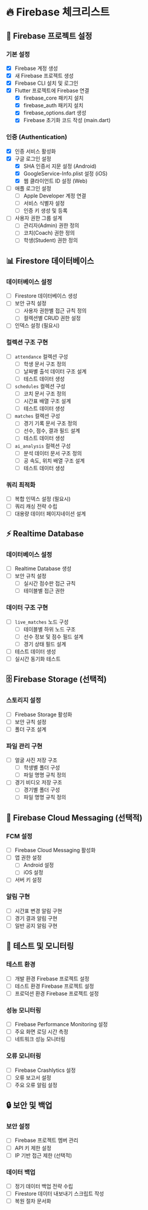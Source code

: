 # 🔥 Firebase 체크리스트

## 🧭 Firebase 프로젝트 설정

### 기본 설정
- [x] Firebase 계정 생성
- [x] 새 Firebase 프로젝트 생성
- [x] Firebase CLI 설치 및 로그인
- [x] Flutter 프로젝트에 Firebase 연결
  - [x] firebase_core 패키지 설치
  - [x] firebase_auth 패키지 설치
  - [x] firebase_options.dart 생성
  - [x] Firebase 초기화 코드 작성 (main.dart)

### 인증 (Authentication)
- [x] 인증 서비스 활성화
- [x] 구글 로그인 설정
  - [x] SHA 인증서 지문 설정 (Android)
  - [x] GoogleService-Info.plist 설정 (iOS)
  - [x] 웹 클라이언트 ID 설정 (Web)
- [ ] 애플 로그인 설정
  - [ ] Apple Developer 계정 연결
  - [ ] 서비스 식별자 설정
  - [ ] 인증 키 생성 및 등록
- [ ] 사용자 권한 그룹 설계
  - [ ] 관리자(Admin) 권한 정의
  - [ ] 코치(Coach) 권한 정의
  - [ ] 학생(Student) 권한 정의

## 📊 Firestore 데이터베이스

### 데이터베이스 설정
- [ ] Firestore 데이터베이스 생성
- [ ] 보안 규칙 설정
  - [ ] 사용자 권한별 접근 규칙 정의
  - [ ] 컬렉션별 CRUD 권한 설정
- [ ] 인덱스 설정 (필요시)

### 컬렉션 구조 구현
- [ ] `attendance` 컬렉션 구성
  - [ ] 학생 문서 구조 정의
  - [ ] 날짜별 출석 데이터 구조 설계
  - [ ] 테스트 데이터 생성
- [ ] `schedules` 컬렉션 구성
  - [ ] 코치 문서 구조 정의
  - [ ] 시간표 배열 구조 설계
  - [ ] 테스트 데이터 생성
- [ ] `matches` 컬렉션 구성
  - [ ] 경기 기록 문서 구조 정의
  - [ ] 선수, 점수, 결과 필드 설계
  - [ ] 테스트 데이터 생성
- [ ] `ai_analysis` 컬렉션 구성
  - [ ] 분석 데이터 문서 구조 정의
  - [ ] 공 속도, 위치 배열 구조 설계
  - [ ] 테스트 데이터 생성

### 쿼리 최적화
- [ ] 복합 인덱스 설정 (필요시)
- [ ] 쿼리 캐싱 전략 수립
- [ ] 대용량 데이터 페이지네이션 설계

## ⚡ Realtime Database

### 데이터베이스 설정
- [ ] Realtime Database 생성
- [ ] 보안 규칙 설정
  - [ ] 실시간 점수판 접근 규칙
  - [ ] 테이블별 접근 권한

### 데이터 구조 구현
- [ ] `live_matches` 노드 구성
  - [ ] 테이블별 하위 노드 구조
  - [ ] 선수 정보 및 점수 필드 설계
  - [ ] 경기 상태 필드 설계
- [ ] 테스트 데이터 생성
- [ ] 실시간 동기화 테스트

## 🗄️ Firebase Storage (선택적)

### 스토리지 설정
- [ ] Firebase Storage 활성화
- [ ] 보안 규칙 설정
- [ ] 폴더 구조 설계

### 파일 관리 구현
- [ ] 얼굴 사진 저장 구조
  - [ ] 학생별 폴더 구성
  - [ ] 파일 명명 규칙 정의
- [ ] 경기 비디오 저장 구조
  - [ ] 경기별 폴더 구성
  - [ ] 파일 명명 규칙 정의

## 🔔 Firebase Cloud Messaging (선택적)

### FCM 설정
- [ ] Firebase Cloud Messaging 활성화
- [ ] 앱 권한 설정
  - [ ] Android 설정
  - [ ] iOS 설정
- [ ] 서버 키 설정

### 알림 구현
- [ ] 시간표 변경 알림 구현
- [ ] 경기 결과 알림 구현
- [ ] 일반 공지 알림 구현

## 🧪 테스트 및 모니터링

### 테스트 환경
- [ ] 개발 환경 Firebase 프로젝트 설정
- [ ] 테스트 환경 Firebase 프로젝트 설정
- [ ] 프로덕션 환경 Firebase 프로젝트 설정

### 성능 모니터링
- [ ] Firebase Performance Monitoring 설정
- [ ] 주요 화면 로딩 시간 측정
- [ ] 네트워크 성능 모니터링

### 오류 모니터링
- [ ] Firebase Crashlytics 설정
- [ ] 오류 보고서 설정
- [ ] 주요 오류 알림 설정

## 🔒 보안 및 백업

### 보안 설정
- [ ] Firebase 프로젝트 멤버 관리
- [ ] API 키 제한 설정
- [ ] IP 기반 접근 제한 (선택적)

### 데이터 백업
- [ ] 정기 데이터 백업 전략 수립
- [ ] Firestore 데이터 내보내기 스크립트 작성
- [ ] 복원 절차 문서화 